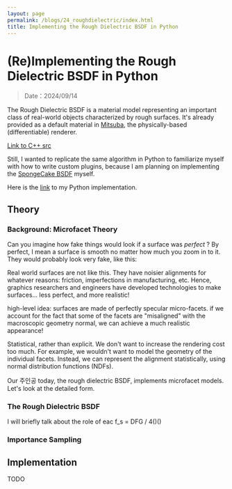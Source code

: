 ```yaml
---
layout: page
permalink: /blogs/24_roughdielectric/index.html
title: Implementing the Rough Dielectric BSDF in Python
---
```


# (Re)Implementing the Rough Dielectric BSDF in Python
<!-- ## 2024-Fall 英国硕士项目申请实录 -->

> Date：2024/09/14


The Rough Dielectric BSDF is a material model representing an important class of real-world objects characterized by rough surfaces.
It's already provided as a default material in [Mitsuba](), the physically-based (differentiable) renderer.

[Link to C++ src](https://github.com/mitsuba-renderer/mitsuba3/blob/master/src/bsdfs/roughdielectric.cpp)

Still, I wanted to replicate the same algorithm in Python to familiarize myself with how to write custom plugins, because I am planning on implementing the [SpongeCake BSDF]() myself.

Here is the [link]() to my Python implementation. 

## Theory

### Background: Microfacet Theory
<!-- The world is full of imperfections. -->
Can you imagine how fake things would look if a surface was *perfect* ?
By perfect, I mean a surface is smooth no matter how much you zoom in to it.
They would probably look very fake, like this:

Real world surfaces are not like this. They have noisier alignments for whatever reasons: friction, imperfections in manufacturing, etc.
Hence, graphics researchers and engineers have developed technologies to make surfaces... less perfect, and more realistic!

high-level idea: surfaces are made of perfectly specular micro-facets. if we account for the fact that some of the facets are "misaligned" with the macroscopic geometry normal, we can achieve a much realistic appearance!

Statistical, rather than explicit.
We don't want to increase the rendering cost too much. For example, we wouldn't want to model the geometry of the individual facets.
Instead, we can represent the alignment statistically, using normal distribution functions (NDFs).

Our 주인공 today, the rough dielectric BSDF, implements microfacet models.
Let's look at the detailed form.

### The Rough Dielectric BSDF
I will briefly talk about the role of eac
f_s = DFG / 4()()

### Importance Sampling

## Implementation
TODO
<!-- 
### The core logic

Integrator 중 `ptracer` 의 `sample` 구현을 보니 ```sample``` 함수는 importance sampling 을 위해 필요하고, ```eval_pdf```가 최종 contribution 계산에 필요해 두개의 함수 모두 구현이 필요하다.)

What do we need to implement?

### Step 1. ```sample()``` 

### Step 2. `eval_pdf()`

: Determines whether the sample represents reflection or refraction with the following criteria:
```
reflect = cos_theta_i * cos_theta_o > 0.0
```

구현해야하는 것은 두 개의 함수다. 바로 1) ```sample``` 과 2) ```eval_pdf``` 이다.
(```sample``` 의 리턴 값을 보면 weight 이라는 것이 있어 이 함수만 구현해주면 되는구나 했는데, 착각이었다.
Integrator 중 `ptracer` 의 `sample` 구현을 보니 ```sample``` 함수는 importance sampling 을 위해 필요하고, ```eval_pdf```가 최종 contribution 계산에 필요해 두개의 함수 모두 구현이 필요하다.)

### Accounting for Compression of Solid Angle due to Refraction

### Questions
- Wait, what about the diffuse term? Why is it all black?

&rarr; The rough dielectric BSDF is for specular reflection / transmission. To add diffuse colors, combine with XX.

### Tips for Debugging
1. 
```sample``` 함수 내에서 array를 디버깅하려면 `dr.print` 를 사용했다.

2. 
Start with basic integrators (e.g. `direct`) and basic lighting (e.g. point light)
Only when I used a combination of the `direct` integrator and a point light did I notice that the transmission lobe was faulty.

### List of Errors Encountered
`Unable to cast Python instance of type <class 'tuple'> to C++ type '?'`
...Tuples in Python use parentheses, not brackets..

## Closing Thoughts
drjit 문법이 낯설어 디버깅에 시간이 오래 걸렸다. 
지금까지 파악한 것으로 drjit 은 빠른 병렬연산을 위한 라이브러리로, 내가 python 으로 작성한 것을 최적화된 kernel 코드로 바꿔주는 역할을 한다.
코드의 output 이 코드인 셈이다. 
symbolic evaluation 모드에서 결과를 출력할 수 없다는 에러가 많이 떴다. (관련 설명 및 링크)
Tensorflow 도 비슷한 방식으로 동작해서 디버깅이 어려웠던 기억이 있다.

It took me an embarrassingly long time to implement this. 
I eventually ended up translating the C++ code line by line into Python because I couldn't find the bug.


Thank you for reading my first post! 
Any feedback would be highly appreciated!

... I will need to add a commentary section first. -->